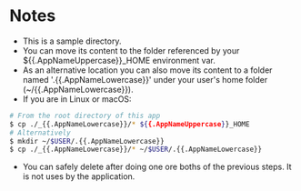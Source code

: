 # Notes
* This is a sample directory.
* You can move its content to the folder referenced by your ${{.AppNameUppercase}}_HOME environment var.
* As an alternative location you can also move its content to a folder named '.{{.AppNameLowercase}}' under your user's home folder (~/{{.AppNameLowercase}}).
* If you are in Linux or macOS:

```bash
# From the root directory of this app
$ cp ./_{{.AppNameLowercase}}/* ${{.AppNameUppercase}}_HOME
# Alternatively
$ mkdir ~/$USER/.{{.AppNameLowercase}}
$ cp ./_{{.AppNameLowercase}}/* ~/$USER/.{{.AppNameLowercase}}
```
* You can safely delete after doing one ore boths of the previous steps. It is not uses by the application.
